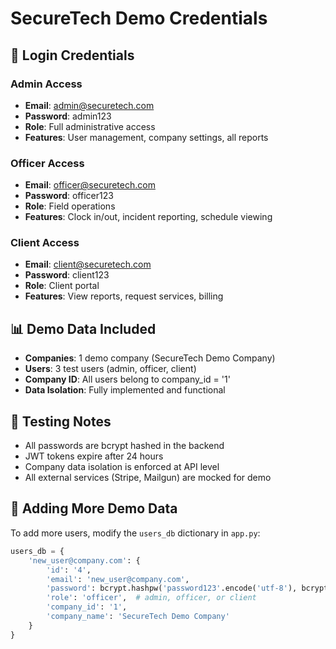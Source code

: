 # SecureTech Demo Credentials

## 🔐 Login Credentials

### Admin Access
- **Email**: admin@securetech.com
- **Password**: admin123
- **Role**: Full administrative access
- **Features**: User management, company settings, all reports

### Officer Access  
- **Email**: officer@securetech.com
- **Password**: officer123
- **Role**: Field operations
- **Features**: Clock in/out, incident reporting, schedule viewing

### Client Access
- **Email**: client@securetech.com
- **Password**: client123
- **Role**: Client portal
- **Features**: View reports, request services, billing

## 📊 Demo Data Included

- **Companies**: 1 demo company (SecureTech Demo Company)
- **Users**: 3 test users (admin, officer, client)
- **Company ID**: All users belong to company_id = '1'
- **Data Isolation**: Fully implemented and functional

## 🧪 Testing Notes

- All passwords are bcrypt hashed in the backend
- JWT tokens expire after 24 hours
- Company data isolation is enforced at API level
- All external services (Stripe, Mailgun) are mocked for demo

## 🔄 Adding More Demo Data

To add more users, modify the `users_db` dictionary in `app.py`:

```python
users_db = {
    'new_user@company.com': {
        'id': '4',
        'email': 'new_user@company.com',
        'password': bcrypt.hashpw('password123'.encode('utf-8'), bcrypt.gensalt()).decode('utf-8'),
        'role': 'officer',  # admin, officer, or client
        'company_id': '1',
        'company_name': 'SecureTech Demo Company'
    }
}
```

